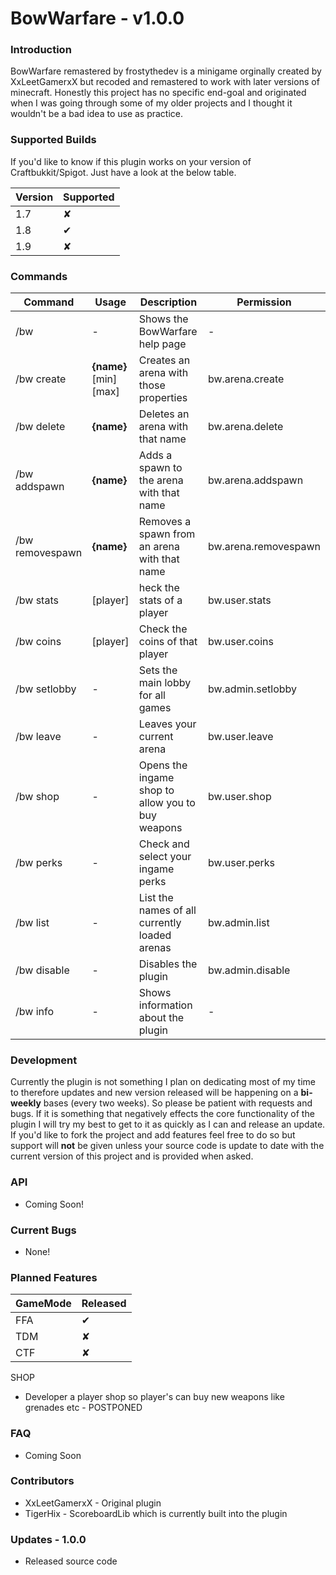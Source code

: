 # BowWarfare - v1.0.0

### Introduction
BowWarfare remastered by frostythedev is a minigame orginally created by XxLeetGamerxX but recoded and remastered to work with later versions of minecraft. Honestly this project has no specific end-goal and originated when I was going through some of my older projects and I thought it wouldn't be a bad idea to use as practice.


### Supported Builds
If you'd like to know if this plugin works on your version of Craftbukkit/Spigot. Just have a look at the below table.

| Version | Supported |
| ------- | --------- |
| 1.7 | ✘ |
| 1.8 | ✔ |
| 1.9 | ✘ |

### Commands

| Command | Usage | Description | Permission |
| ------ | ------ | ------ | ------ |
| /bw | - | Shows the BowWarfare help page | - |
| /bw create | **{name}** [min] [max] | Creates an arena with those properties | bw.arena.create |
| /bw delete | **{name}** | Deletes an arena with that name | bw.arena.delete |
| /bw addspawn | **{name}** | Adds a spawn to the arena with that name | bw.arena.addspawn |
| /bw removespawn | **{name}** | Removes a spawn from an arena with that name | bw.arena.removespawn |
| /bw stats | [player] | heck the stats of a player | bw.user.stats |
| /bw coins | [player] | Check the coins of that player | bw.user.coins |
| /bw setlobby | - | Sets the main lobby for all games | bw.admin.setlobby |
| /bw leave | - | Leaves your current arena | bw.user.leave |
| /bw shop | - | Opens the ingame shop to allow you to buy weapons | bw.user.shop |
| /bw perks | - | Check and select your ingame perks | bw.user.perks |
| /bw list | - | List the names of all currently loaded arenas | bw.admin.list |
| /bw disable | - | Disables the plugin | bw.admin.disable |
| /bw info | - | Shows information about the plugin | - |

### Development
Currently the plugin is not something I plan on dedicating most of my time to therefore updates and new version released will be happening on a **bi-weekly** bases (every two weeks). So please be patient with requests and bugs. If it is something that negatively effects the core functionality of the plugin I will try my best to get to it as quickly as I can and release an update. If you'd like to fork the project and add features feel free to do so but support will **not** be given unless your source code is update to date with the current version of this project and is provided when asked.

### API
- Coming Soon!

### Current Bugs
- None!

### Planned Features
| GameMode | Released |
| ------ | ------ |
| FFA | ✔ | 
| TDM | ✘ | 
| CTF | ✘ | 

SHOP
- Developer a player shop so player's can buy new weapons like grenades etc - POSTPONED

### FAQ
- Coming Soon

### Contributors
- XxLeetGamerxX - Original plugin
- TigerHix - ScoreboardLib which is currently built into the plugin

### Updates - 1.0.0
- Released source code
